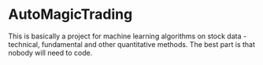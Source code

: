 # AutoMagicTrading
This is basically a project for machine learning algorithms on stock data - technical, fundamental and other quantitative methods. The best part is that nobody will need to code.
